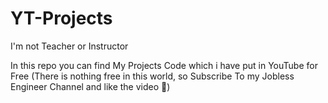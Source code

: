 # YT-Projects
I'm not Teacher or Instructor

In this repo you can find My Projects Code which i have put in YouTube for Free (There is nothing free in this world, so Subscribe To my Jobless Engineer Channel and like the video 🫢) 

